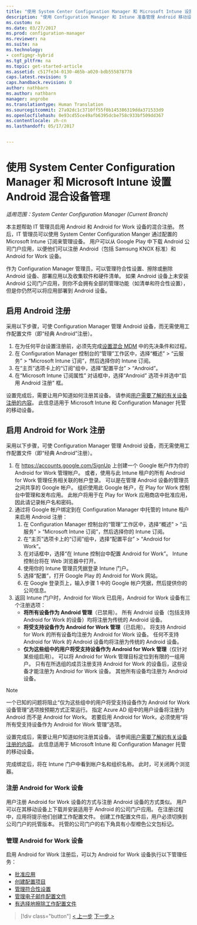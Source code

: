 ```yaml
---
title: "使用 System Center Configuration Manager 和 Microsoft Intune 设置 Android 混合设备管理 | Microsoft Docs"
description: "使用 Configuration Manager 和 Intune 准备管理 Android 移动设备。"
ms.custom: na
ms.date: 03/27/2017
ms.prod: configuration-manager
ms.reviewer: na
ms.suite: na
ms.technology:
- configmgr-hybrid
ms.tgt_pltfrm: na
ms.topic: get-started-article
ms.assetid: c517fe34-0130-465b-a020-bdb555878778
caps.latest.revision: 9
caps.handback.revision: 0
author: nathbarn
ms.author: nathbarn
manager: angrobe
ms.translationtype: Human Translation
ms.sourcegitcommit: 27a92dc1c3710ff55f0b145386319dda371533d9
ms.openlocfilehash: 0e93cd55ce49afb6395dcbe758c933bf509dd367
ms.contentlocale: zh-cn
ms.lasthandoff: 05/17/2017


---
```

# <a name="set-up-android-hybrid-device-management-with-system-center-configuration-manager-and-microsoft-intune"></a>使用 System Center Configuration Manager 和 Microsoft Intune 设置 Android 混合设备管理

*适用范围：System Center Configuration Manager (Current Branch)*

本主题帮助 IT 管理员启用 Android 和 Android for Work 设备的混合注册。 然后，IT 管理员可以使用 System Center Configuration Manger 通过配置的 Microsoft Intune 订阅来管理设备。 用户可以从 Google Play 中下载 Android 公司门户应用，以便他们可以注册 Android（包括 Samsung KNOX 标准）和 Android for Work 设备。 

作为 Configuration Manager 管理员，可以管理符合性设置、擦除或删除 Android 设备、部署应用以及收集软件和硬件清单。 如果 Android 设备上未安装 Android 公司门户应用，则你不会拥有全部的管理功能（如清单和符合性设置），但是你仍然可以将应用部署到 Android 设备。  

## <a name="enable-android-enrollment"></a>启用 Android 注册  
采用以下步骤，可使 Configuration Manager 管理 Android 设备，而无需使用工作配置文件（即“经典 Android”注册）。

1. 在为任何平台设置注册前，必须先完成[设置混合 MDM](setup-hybrid-mdm.md) 中的先决条件和过程。  
2. 在 Configuration Manager 控制台的“管理”工作区中，选择“概述” > “云服务” > “Microsoft Intune 订阅”，然后选择你的 Intune 订阅。  
3. 在“主页”选项卡上的“订阅”组中，选择“配置平台” > “Android”。  
4. 在“Microsoft Intune 订阅属性” 对话框中，选择“Android” 选项卡并选中“启用 Android 注册” 框。  

 设置完成后，需要让用户知道如何注册其设备。 请参阅[用户需要了解的有关设备注册的内容](https://docs.microsoft.com/intune/deploy-use/what-to-tell-your-end-users-about-using-microsoft-intune)。 此信息适用于 Microsoft Intune 和 Configuration Manager 托管的移动设备。

## <a name="enable-android-for-work-enrollment"></a>启用 Android for Work 注册
采用以下步骤，可使 Configuration Manager 管理 Android 设备，而无需使用工作配置文件（即“经典 Android”注册）。

1. 在 https://accounts.google.com/SignUp 上创建一个 Google 帐户作为你的 Android for Work 管理帐户。 或者，使用与此 Intune 租户的所有 Android for Work 管理任务相关联的帐户登录。 可以是在管理 Android 设备的管理员之间共享的 Google 帐户。 组织使用此 Google 帐户，在 Play for Work 控制台中管理和发布应用。 此帐户将用于在 Play for Work 应用商店中批准应用，因此请记录帐户名和密码。
2. 通过将 Google 帐户绑定到在 Configuration Manager 中托管的 Intune 租户来启用 Android 注册：
   1. 在 Configuration Manager 控制台的“管理”工作区中，选择“概述” > “云服务” > “Microsoft Intune 订阅”，然后选择你的 Intune 订阅。
   2. 在“主页”选项卡上的“订阅”组中，选择“配置平台” > “Android for Work”。
   3. 在对话框中，选择“在 Intune 控制台中配置 Android for Work”。 Intune 控制台将在 Web 浏览器中打开。
   4. 使用你的 Intune 管理员凭据登录 Intune 门户。
   5. 选择“配置”，打开 Google Play 的 Android for Work 网站。
   6. 在 Google 登录页上，输入步骤 1 中的 Google 帐户凭据，然后提供你的公司信息。
3. 返回 Intune 门户时，Android for Work 已启用，Android for Work 设备有三个注册选项：
   - **将所有设备作为 Android 管理**（已禁用）。 所有 Android 设备（包括支持 Android for Work 的设备）均将注册为传统的 Android 设备。
   - **将受支持设备作为 Android for Work 管理**（已启用）。 将支持 Android for Work 的所有设备均注册为 Android for Work 设备。 任何不支持 Android for Work 的 Android 设备均将注册为传统的 Android 设备。
   - **仅为这些组中的用户将受支持设备作为 Android for Work 管理**（仅针对某些组启用）。 可以将 Android for Work 管理目标定位到有限的一组用户。 只有在所选组的成员注册支持 Android for Work 的设备后，这些设备才能注册为 Android for Work 设备。 其他所有设备均注册为 Android 设备。

> [!NOTE]
> 一个已知的问题将阻止“仅为这些组中的用户将受支持设备作为 Android for Work 设备管理”选项按预期方式正常运行。 指定 Azure AD 组中的用户设备将注册为 Android 而不是 Android for Work。 若要启用 Android for Work，必须使用“将所有受支持设备作为 Android for Work 管理”选项。


设置完成后，需要让用户知道如何注册其设备。 请参阅[用户需要了解的有关设备注册的内容](https://docs.microsoft.com/intune/deploy-use/what-to-tell-your-end-users-about-using-microsoft-intune)。 此信息适用于 Microsoft Intune 和 Configuration Manager 托管的移动设备。

完成绑定后，将在 Intune 门户中看到帐户名和组织名称。 此时，可关闭两个浏览器。

### <a name="enroll-an-android-for-work-device"></a>注册 Android for Work 设备
用户注册 Android for Work 设备的方式与注册 Android 设备的方式类似。 用户可以在其移动设备上下载并安装适用于 Android 的公司门户应用。 在注册过程中，应用将提示他们创建工作配置文件。 创建工作配置文件后，用户必须切换到公司门户的托管版本。 托管的公司门户的右下角具有小型橙色公文包标记。

### <a name="manage-android-for-work-devices"></a>管理 Android for Work 设备
启用 Android for Work 注册后，可以为 Android for Work 设备执行以下管理任务：
- [批准应用](/sccm/mdm/deploy-use/creating-android-applications#approve-and-deploy-android-for-work-apps)
- [创建配置项目](/sccm/mdm/deploy-use/create-configuration-items-for-android-for-work-devices-managed-without-the-client)
- [管理符合性设置](/sccm/mdm/deploy-use/create-configuration-items-for-android-for-work-devices-managed-without-the-client)
- [管理电子邮件配置文件](/sccm/mdm/deploy-use/create-exchange-activesync-profiles)
- [有选择地擦除工作配置文件](/sccm/mdm/deploy-use/wipe-lock-reset-devices#selective-wipe)

> [!div class="button"]
[< 上一步](create-service-connection-point.md)  [下一步 >](set-up-additional-management.md)

